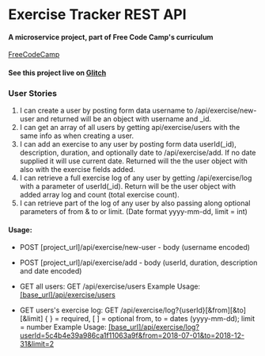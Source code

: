 # Exercise Tracker REST API

#### A microservice project, part of Free Code Camp's curriculum
[FreeCodeCamp](https://www.freecodecamp.org/)
#### See this project live on [Glitch](https://deep-icecream.glitch.me/)

### User Stories

1. I can create a user by posting form data username to /api/exercise/new-user and returned will be an object with username and _id.
2. I can get an array of all users by getting api/exercise/users with the same info as when creating a user.
3. I can add an exercise to any user by posting form data userId(_id), description, duration, and optionally date to /api/exercise/add. If no date supplied it will use current date. Returned will the the user object with also with the exercise fields added.
4. I can retrieve a full exercise log of any user by getting /api/exercise/log with a parameter of userId(_id). Return will be the user object with added array log and count (total exercise count).
5. I can retrieve part of the log of any user by also passing along optional parameters of from & to or limit. (Date format yyyy-mm-dd, limit = int)


#### Usage:

- POST [project_url]/api/exercise/new-user - body (username encoded) 

- POST [project_url]/api/exercise/add - body (userId, duration, description and date encoded)


- GET all users: GET /api/exercise/users
Example Usage: [[base_url]/api/exercise/users](https://deep-icecream.glitch.me/api/exercise/users)


- GET users's exercise log: GET /api/exercise/log?{userId}[&from][&to][&limit]
{ } = required, [ ] = optional
from, to = dates (yyyy-mm-dd); limit = number
Example Usage: [[base_url]/api/exercise/log?userId=5c4b4e39a986ca1f11063a9f&from=2018-07-01&to=2018-12-31&limit=2](https://deep-icecream.glitch.me/api/exercise/log?userId=5c4b4e39a986ca1f11063a9f&from=2018-07-01&to=2018-12-31&limit=2)
